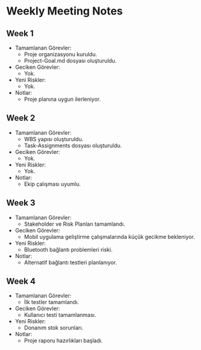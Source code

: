 # Weekly Meeting Notes

## Week 1
- Tamamlanan Görevler:
  - Proje organizasyonu kuruldu.
  - Project-Goal.md dosyası oluşturuldu.
- Geciken Görevler:
  - Yok.
- Yeni Riskler:
  - Yok.
- Notlar:
  - Proje planına uygun ilerleniyor.

## Week 2
- Tamamlanan Görevler:
  - WBS yapısı oluşturuldu.
  - Task-Assignments dosyası oluşturuldu.
- Geciken Görevler:
  - Yok.
- Yeni Riskler:
  - Yok.
- Notlar:
  - Ekip çalışması uyumlu.

## Week 3
- Tamamlanan Görevler:
  - Stakeholder ve Risk Planları tamamlandı.
- Geciken Görevler:
  - Mobil uygulama geliştirme çalışmalarında küçük gecikme bekleniyor.
- Yeni Riskler:
  - Bluetooth bağlantı problemleri riski.
- Notlar:
  - Alternatif bağlantı testleri planlanıyor.

## Week 4
- Tamamlanan Görevler:
  - İlk testler tamamlandı.
- Geciken Görevler:
  - Kullanıcı testi tamamlanması.
- Yeni Riskler:
  - Donanım stok sorunları.
- Notlar:
  - Proje raporu hazırlıkları başladı.
